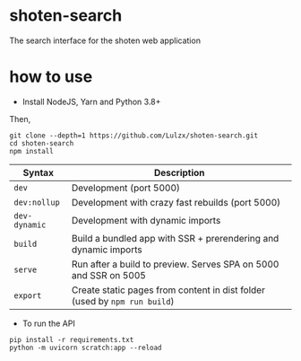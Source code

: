 # shoten-search

The search interface for the shoten web application

# how to use

- Install NodeJS, Yarn and Python 3.8+

Then,
```
git clone --depth=1 https://github.com/Lulzx/shoten-search.git
cd shoten-search
npm install
```


| Syntax           | Description                                                                       |
|------------------|-----------------------------------------------------------------------------------|
| `dev`            | Development (port 5000)                                                           |
| `dev:nollup`     | Development with crazy fast rebuilds (port 5000)                                  |
| `dev-dynamic`    | Development with dynamic imports                                                  |
| `build`          | Build a bundled app with SSR + prerendering and dynamic imports                   |
| `serve`          | Run after a build to preview. Serves SPA on 5000 and SSR on 5005                  |
| `export`         | Create static pages from content in dist folder (used by `npm run build`)         |


- To run the API

```
pip install -r requirements.txt
python -m uvicorn scratch:app --reload
```